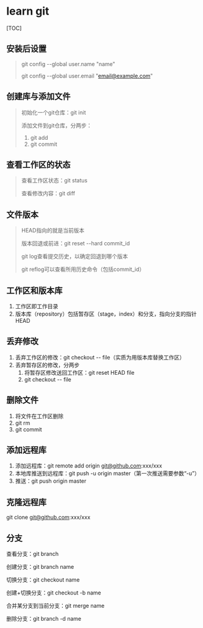 # learn git

[TOC]

## 安装后设置

> git config --global user.name "name"
>
> git config --global user.email "email@example.com"

## 创建库与添加文件

> 初始化一个git仓库：git init
>
> 添加文件到git仓库，分两步：
>
> 1. git add
> 2. git commit

## 查看工作区的状态

> 查看工作区状态：git status
>
> 查看修改内容：git diff

## 文件版本

> HEAD指向的就是当前版本
>
> 版本回退或前进：git reset --hard commit_id
>
> git log查看提交历史，以确定回退到哪个版本
>
> git reflog可以查看所用历史命令（包括commit_id）

## 工作区和版本库

1. 工作区即工作目录
2. 版本库（repository）包括暂存区（stage，index）和分支，指向分支的指针HEAD

## 丢弃修改

1. 丢弃工作区的修改：git checkout -- file（实质为用版本库替换工作区）
2. 丢弃暂存区的修改，分两步
   1. 将暂存区修改送回工作区：git reset HEAD file
   2. git checkout -- file

## 删除文件

1. 将文件在工作区删除
2. git rm
3. git commit

## 添加远程库

1. 添加远程库：git remote add origin git@github.com:xxx/xxx
2. 本地库推送到远程库：git push -u origin master（第一次推送需要参数“-u”）
3. 推送：git push origin master

## 克隆远程库

git clone git@github.com:xxx/xxx

## 分支

查看分支：git branch

创建分支：git branch name

切换分支：git checkout name

创建+切换分支：git checkout -b name

合并某分支到当前分支：git merge name

删除分支：git branch -d name